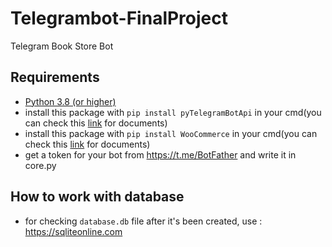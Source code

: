 # Telegrambot-FinalProject

Telegram Book Store Bot 

## Requirements
- [Python 3.8 (or higher)](https://www.python.org/)
- install this package with `pip install pyTelegramBotApi` in your cmd(you can check this [link](https://github.com/eternnoir/pyTelegramBotAPI) for documents)
- install this package with `pip install WooCommerce` in your cmd(you can check this [link](http://woocommerce.github.io/woocommerce-rest-api-docs/#) for documents)
- get a token for your bot from https://t.me/BotFather and write it in core.py
## How to work with database
- for checking `database.db` file after it's been created, use : https://sqliteonline.com


